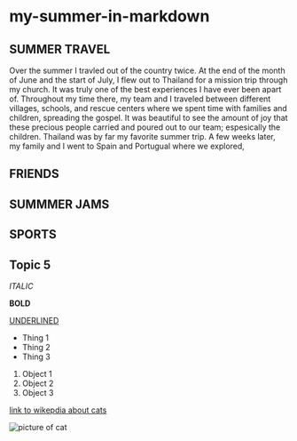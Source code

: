 # my-summer-in-markdown

## SUMMER TRAVEL 
Over the summer I travled out of the country twice. At the end of the month of June and the start of July, I flew out to Thailand for a mission trip through my church. It was truly one of the best experiences I have ever been apart of. Throughout my time there, my team and I traveled between different villages, schools, and rescue centers where we spent time with families and children, spreading the gospel. It was beautiful to see the amount of joy that these precious people carried and poured out to our team; espesically the children. Thailand was by far my favorite summer trip. A few weeks later, my family and I went to Spain and Portugual where we explored,

## FRIENDS

## SUMMMER JAMS

## SPORTS

## Topic 5


*ITALIC*

**BOLD**

<u>UNDERLINED</u>

- Thing 1
- Thing 2
- Thing 3

1. Object 1
2. Object 2
3. Object 3

[link to wikepdia about cats](https://en.wikipedia.org/wiki/Cat)



![picture of cat](cat.png)